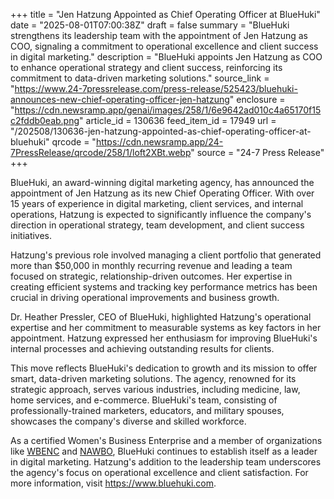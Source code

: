 +++
title = "Jen Hatzung Appointed as Chief Operating Officer at BlueHuki"
date = "2025-08-01T07:00:38Z"
draft = false
summary = "BlueHuki strengthens its leadership team with the appointment of Jen Hatzung as COO, signaling a commitment to operational excellence and client success in digital marketing."
description = "BlueHuki appoints Jen Hatzung as COO to enhance operational strategy and client success, reinforcing its commitment to data-driven marketing solutions."
source_link = "https://www.24-7pressrelease.com/press-release/525423/bluehuki-announces-new-chief-operating-officer-jen-hatzung"
enclosure = "https://cdn.newsramp.app/genai/images/258/1/6e9642ad010c4a65170f15c2fddb0eab.png"
article_id = 130636
feed_item_id = 17949
url = "/202508/130636-jen-hatzung-appointed-as-chief-operating-officer-at-bluehuki"
qrcode = "https://cdn.newsramp.app/24-7PressRelease/qrcode/258/1/loft2XBt.webp"
source = "24-7 Press Release"
+++

<p>BlueHuki, an award-winning digital marketing agency, has announced the appointment of Jen Hatzung as its new Chief Operating Officer. With over 15 years of experience in digital marketing, client services, and internal operations, Hatzung is expected to significantly influence the company's direction in operational strategy, team development, and client success initiatives.</p><p>Hatzung's previous role involved managing a client portfolio that generated more than $50,000 in monthly recurring revenue and leading a team focused on strategic, relationship-driven outcomes. Her expertise in creating efficient systems and tracking key performance metrics has been crucial in driving operational improvements and business growth.</p><p>Dr. Heather Pressler, CEO of BlueHuki, highlighted Hatzung's operational expertise and her commitment to measurable systems as key factors in her appointment. Hatzung expressed her enthusiasm for improving BlueHuki's internal processes and achieving outstanding results for clients.</p><p>This move reflects BlueHuki's dedication to growth and its mission to offer smart, data-driven marketing solutions. The agency, renowned for its strategic approach, serves various industries, including medicine, law, home services, and e-commerce. BlueHuki's team, consisting of professionally-trained marketers, educators, and military spouses, showcases the company's diverse and skilled workforce.</p><p>As a certified Women's Business Enterprise and a member of organizations like <a href='https://www.wbenc.org' rel='nofollow' target='_blank'>WBENC</a> and <a href='https://www.nawbo.org' rel='nofollow' target='_blank'>NAWBO</a>, BlueHuki continues to establish itself as a leader in digital marketing. Hatzung's addition to the leadership team underscores the agency's focus on operational excellence and client satisfaction. For more information, visit <a href='https://www.bluehuki.com' rel='nofollow' target='_blank'>https://www.bluehuki.com</a>.</p>